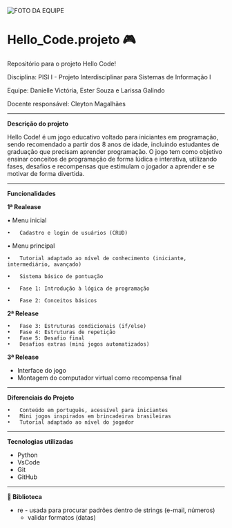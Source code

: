 ![FOTO DA EQUIPE](https://i.postimg.cc/c46mV8jg/imagemgt.jpg)

# Hello_Code.projeto 🎮

Repositório para o projeto Hello Code! 

Disciplina: PISI I - Projeto Interdisciplinar para Sistemas de Informação I

Equipe: Danielle Victória, Ester Souza e Larissa Galindo

Docente responsável: Cleyton Magalhães

_____________________________________
**Descrição do projeto**

Hello Code! é um jogo educativo voltado para iniciantes em programação,  sendo recomendado a partir dos 8 anos de idade, incluindo estudantes de graduação que precisam aprender programação. O jogo tem como objetivo ensinar conceitos de programação de forma lúdica e interativa, utilizando fases, desafios e recompensas que estimulam o jogador a aprender e se motivar de forma divertida.


_____________________________________
**Funcionalidades**

**1ª Realease**

  •  Menu inicial 
  
	•	Cadastro e login de usuários (CRUD)
  
  • Menu principal 
  
	•	Tutorial adaptado ao nível de conhecimento (iniciante, intermediário, avançado)
  
	•	Sistema básico de pontuação
  
	•	Fase 1: Introdução à lógica de programação
  
	•	Fase 2: Conceitos básicos

**2ª Release**

	•	Fase 3: Estruturas condicionais (if/else)
	•	Fase 4: Estruturas de repetição
	•	Fase 5: Desafio final
	•	Desafios extras (mini jogos automatizados)

**3ª Release**

  * Interface do jogo 
  * ⁠Montagem do computador virtual como recompensa final

_____________________________________
**Diferenciais do Projeto**

	•	Conteúdo em português, acessível para iniciantes
	•	Mini jogos inspirados em brincadeiras brasileiras
	•	Tutorial adaptado ao nível do jogador

  _____________________________________
**Tecnologias utilizadas**
* Python
* VsCode
* Git
* GitHub  
_____________________________________
**📖 Biblioteca**
* re - usada para procurar padrões dentro de strings (e-mail, números)
  - validar formatos (datas)


